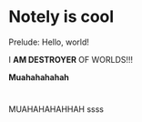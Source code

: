 # Notely is cool

Prelude: Hello, world!

I **AM DESTROYER** OF WORLDS!!!

**Muahahahahah**

# 

MUAHAHAHAHHAH ssss

